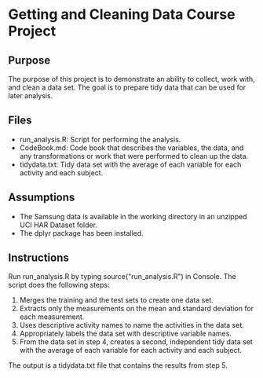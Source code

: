 # Getting and Cleaning Data Course Project

## Purpose
The purpose of this project is to demonstrate an ability to collect, work with, and clean a data set. The goal is to prepare tidy data that can be used for later analysis.

## Files
* run_analysis.R: Script for performing the analysis.
* CodeBook.md: Code book that describes the variables, the data, and any transformations or work that were performed to clean up the data.
* tidydata.txt: Tidy data set with the average of each variable for each activity and each subject.

## Assumptions
* The Samsung data is available in the working directory in an unzipped UCI HAR Dataset folder.
* The dplyr package has been installed.

## Instructions
Run run_analysis.R by typing source("run_analysis.R") in Console. The script does the following steps:

1. Merges the training and the test sets to create one data set.
2. Extracts only the measurements on the mean and standard deviation for each measurement.
3. Uses descriptive activity names to name the activities in the data set.
4. Appropriately labels the data set with descriptive variable names.
5. From the data set in step 4, creates a second, independent tidy data set with the average of each variable for each activity and each subject.

The output is a tidydata.txt file that contains the results from step 5.
